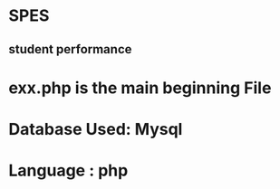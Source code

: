 # SPES

## student performance

# exx.php is the main beginning File

# Database Used: Mysql

# Language : php
